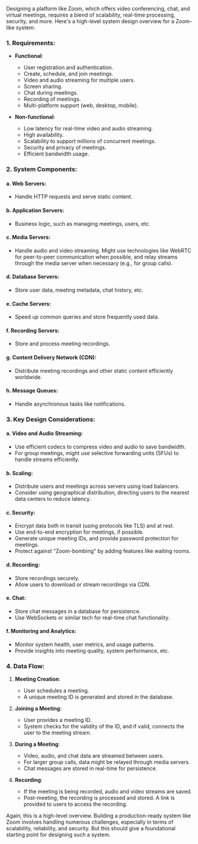 Designing a platform like Zoom, which offers video conferencing, chat, and virtual meetings, requires a blend of scalability, real-time processing, security, and more. Here's a high-level system design overview for a Zoom-like system:

### **1. Requirements**:

- **Functional**:
  - User registration and authentication.
  - Create, schedule, and join meetings.
  - Video and audio streaming for multiple users.
  - Screen sharing.
  - Chat during meetings.
  - Recording of meetings.
  - Multi-platform support (web, desktop, mobile).

- **Non-functional**:
  - Low latency for real-time video and audio streaming.
  - High availability.
  - Scalability to support millions of concurrent meetings.
  - Security and privacy of meetings.
  - Efficient bandwidth usage.

### **2. System Components**:

#### a. **Web Servers**:
- Handle HTTP requests and serve static content. 

#### b. **Application Servers**:
- Business logic, such as managing meetings, users, etc.

#### c. **Media Servers**:
- Handle audio and video streaming. Might use technologies like WebRTC for peer-to-peer communication when possible, and relay streams through the media server when necessary (e.g., for group calls).

#### d. **Database Servers**:
- Store user data, meeting metadata, chat history, etc.

#### e. **Cache Servers**:
- Speed up common queries and store frequently used data.

#### f. **Recording Servers**:
- Store and process meeting recordings.

#### g. **Content Delivery Network (CDN)**:
- Distribute meeting recordings and other static content efficiently worldwide.

#### h. **Message Queues**:
- Handle asynchronous tasks like notifications.

### **3. Key Design Considerations**:

#### a. **Video and Audio Streaming**:
- Use efficient codecs to compress video and audio to save bandwidth.
- For group meetings, might use selective forwarding units (SFUs) to handle streams efficiently.

#### b. **Scaling**:
- Distribute users and meetings across servers using load balancers.
- Consider using geographical distribution, directing users to the nearest data centers to reduce latency.

#### c. **Security**:
- Encrypt data both in transit (using protocols like TLS) and at rest.
- Use end-to-end encryption for meetings, if possible.
- Generate unique meeting IDs, and provide password protection for meetings.
- Protect against "Zoom-bombing" by adding features like waiting rooms.

#### d. **Recording**:
- Store recordings securely.
- Allow users to download or stream recordings via CDN.

#### e. **Chat**:
- Store chat messages in a database for persistence.
- Use WebSockets or similar tech for real-time chat functionality.

#### f. **Monitoring and Analytics**:
- Monitor system health, user metrics, and usage patterns.
- Provide insights into meeting quality, system performance, etc.

### **4. Data Flow**:

1. **Meeting Creation**:
   - User schedules a meeting.
   - A unique meeting ID is generated and stored in the database.
   
2. **Joining a Meeting**:
   - User provides a meeting ID.
   - System checks for the validity of the ID, and if valid, connects the user to the meeting stream.

3. **During a Meeting**:
   - Video, audio, and chat data are streamed between users.
   - For larger group calls, data might be relayed through media servers.
   - Chat messages are stored in real-time for persistence.

4. **Recording**:
   - If the meeting is being recorded, audio and video streams are saved.
   - Post-meeting, the recording is processed and stored. A link is provided to users to access the recording.

Again, this is a high-level overview. Building a production-ready system like Zoom involves handling numerous challenges, especially in terms of scalability, reliability, and security. But this should give a foundational starting point for designing such a system.

